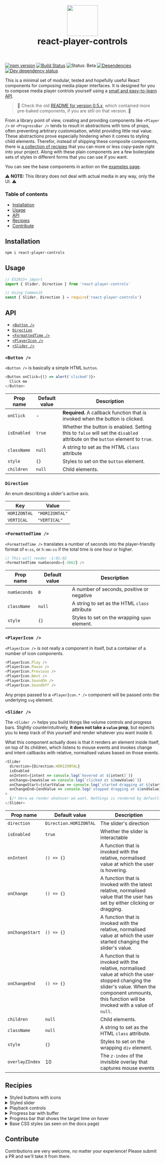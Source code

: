 <h1 align="center">
  <img src="https://cdn.rawgit.com/alexanderwallin/react-player-controls/master/docs/img/logo-icon.svg" width="100" height="100" />
  <br />
  react-player-controls
  <br />
  &nbsp;
</h1>

[![npm version](https://badge.fury.io/js/react-player-controls.svg)](https://badge.fury.io/js/react-player-controls)
[![Build Status](https://travis-ci.org/alexanderwallin/react-player-controls.svg?branch=master)](https://travis-ci.org/alexanderwallin/react-player-controls)
![Status: Beta](https://img.shields.io/badge/status-beta-yellow.svg)
[![Dependencies](https://img.shields.io/david/alexanderwallin/react-player-controls.svg?style=flat-square)](https://david-dm.org/alexanderwallin/react-player-controls)
[![Dev dependency status](https://david-dm.org/alexanderwallin/react-player-controls/dev-status.svg?style=flat-square)](https://david-dm.org/alexanderwallin/react-player-controls#info=devDependencies)

This is a minimal set of modular, tested and hopefully useful React components for composing media player interfaces. It is designed for you to compose media player controls yourself using a [small and easy-to-learn API](#api).

> 👴 Check the old [README for version 0.5.x](https://github.com/alexanderwallin/react-player-controls/blob/dd30d5f062f5606feb69e6a381a6490cf556e63b/README.md), which contained more pre-baked components, if you are still on that version. 👵

From a library point of view, creating and providing components like `<Player />` or `<ProgressBar />` tends to result in abstractions with tons of props, often preventing arbitrary customisation, whilst providing little real value. These abstractions prove especially hindering when it comes to styling child elements. Therefor, instead of shipping these composite components, there is [a collection of recipies](#recipies) that you can more or less copy-paste right into your project. Along with these plain components are a few boilerplate sets of styles in different forms that you can use if you want.

You can see the base components in action on the [examples page](https://alexanderwallin.github.io/react-player-controls).

⚠️  **NOTE:** This library does not deal with actual media in any way, only the UI. ⚠️

### Table of contents

* [Installation](#installation)
* [Usage](#usage)
* [API](#api)
* [Recipies](#recipies)
* [Contribute](#contribute)


## Installation

```sh
npm i react-player-controls
```

## Usage

```js
// ES2015+ import
import { Slider, Direction } from 'react-player-controls'

// Using CommonJS
const { Slider, Direction } = require('react-player-controls')
```

## API

* [`<Button />`](#button-)
* [`Direction`](#direction)
* [`<FormattedTime />`](#formattedtime-)
* [`<PlayerIcon />`](#playericon-)
* [`<Slider />`](#slider-)

### `<Button />`

`<Button />` is basically a simple HTML `button`.

```js
<Button onClick={() => alert('clicked')}>
  Click me
</Button>
```

| Prop name | Default value | Description |
|-----------|---------------|-------------|
| `onClick` | - | **Required.** A callback function that is invoked when the button is clicked. |
| `isEnabled` | `true` | Whether the button is enabled. Setting this to `false` will set the `disabled` attribute on the `button` element to `true`. |
| `className` | `null` | A string to set as the HTML `class` attribute |
| `style` | `{}` | Styles to set on the `button` element. |
| `children` | `null` | Child elements. |

### `Direction`

An enum describing a slider's active axis.

| Key | Value |
|-----|-------|
| `HORIZONTAL` | `"HORIZONTAL"` |
| `VERTICAL` | `"VERTICAL"` |

### `<FormattedTime />`

`<FormattedTime />` translates a number of seconds into the player-friendly format of `m:ss`, or `h:mm:ss` if the total time is one hour or higher.

```js
// This will render -1:01:02
<FormattedTime numSeconds={-3662} />
```

| Prop name | Default value | Description |
|-----------|---------------|-------------|
| `numSeconds` | `0` | A number of seconds, positive or negative |
| `className` | `null` | A string to set as the HTML `class` attribute |
| `style` | `{}` | Styles to set on the wrapping `span` element. |

### `<PlayerIcon />`

`<PlayerIcon />` is not really a component in itself, but a container of a number of icon components.

```js
<PlayerIcon.Play />
<PlayerIcon.Pause />
<PlayerIcon.Previous />
<PlayerIcon.Next />
<PlayerIcon.SoundOn />
<PlayerIcon.SoundOff />
```

Any props passed to a `<PlayerIcon.* />` component will be passed onto the underlying `svg` element.

### `<Slider />`

The `<Slider />` helps you build things like volume controls and progress bars. Slightly counterintuitively, **it does not take a `value` prop**, but expects you to keep track of this yourself and render whatever you want inside it.

What this component actually does is that it renders an element inside itself, on top of its children, which listens to mouse events and invokes change and intent callbacks with relative, normalised values based on those events.

```js
<Slider
  direction={Direction.HORIZONTAL}
  isEnabled
  onIntent={intent => console.log(`hovered at ${intent}`)}
  onChange={newValue => console.log(`clicked at ${newValue}`)}
  onChangeStart={startValue => console.log(`started dragging at ${startValue}`)}
  onChangeEnd={endValue => console.log(`stopped dragging at ${endValue}`)}
>
  {/* Here we render whatever we want. Nothings is rendered by default. */}
</Slider>
```

| Prop name | Default value | Description |
|-----------|---------------|-------------|
| `direction` | `Direction.HORIZONTAL` | The slider's direction |
| `isEnabled` | `true` | Whether the slider is interactable |
| `onIntent` | `() => {}` | A function that is invoked with the relative, normalised value at which the user is hovering. |
| `onChange` | `() => {}` | A function that is invoked with the latest relative, normalised value that the user has set by either clicking or dragging. |
| `onChangeStart` | `() => {}` | A function that is invoked with the relative, normalised value at which the user started changing the slider's value. |
| `onChangeEnd` | `() => {}` | A function that is invoked with the relative, normalised value at which the user stopped changing the slider's value. When the component unmounts, this function will be invoked with a value of `null`. |
| `children` | `null` | Child elements. |
| `className` | `null` | A string to set as the HTML `class` attribute. |
| `style` | `{}` | Styles to set on the wrapping `div` element. |
| `overlayZIndex` | 10 | The `z-index` of the invisible overlay that captures mouse events |


## Recipies

<details>
<summary>Styled buttons with icons</summary>

```js
import { Button, PlayerIcon } from 'react-player-controls'

// A base component that has base styles applied to it
const PlayerButton = ({ style, children, ...props }) => (
  <Button
    style={{
      appearance: 'none',
      outline: 'none',
      border: 'none',
      borderRadius: 3,
      background: 'white',
      color: 'blue',
      '&:hover': {
        'color': 'lightblue',
      },
      ...style,
    }}
    {...props}
  >
    {children}
  </Button>
)

// Compose buttons with matching icons. Use whatever icon library
// you want. If you don't have any particular logic for each of the
// buttons, you might not need this abstraction.
const PlayButton = props => <Button {...props}><PlayerIcon.Play /></Button>
const PauseButton = props => <Button {...props}><PlayerIcon.Pause /></Button>
const PreviousButton = props => <Button {...props}><PlayerIcon.Previous /></Button>
const NextButton = props => <Button {...props}><PlayerIcon.Next /></Button>
```
</details>

<details>
<summary>Styled slider</summary>

```js
import { Direction, Slider } from 'react-player-controls'

const WHITE_SMOKE = '#eee'
const GRAY = '#878c88'
const GREEN = '#72d687'

// A colored bar that will represent the current value
const SliderBar = ({ direction, value, style }) => (
  <div
    style={Object.assign({}, {
      position: 'absolute',
      background: GRAY,
      borderRadius: 4,
    }, direction === Direction.HORIZONTAL ? {
      top: 0,
      bottom: 0,
      left: 0,
      width: `${value * 100}%`,
    } : {
      right: 0,
      bottom: 0,
      left: 0,
      height: `${value * 100}%`,
    }, style)}
  />
)

// A handle to indicate the current value
const SliderHandle = ({ direction, value, style }) => (
  <div
    style={Object.assign({}, {
      position: 'absolute',
      width: 16,
      height: 16,
      background: GREEN,
      borderRadius: '100%',
      transform: 'scale(1)',
      transition: 'transform 0.2s',
      '&:hover': {
        transform: 'scale(1.3)',
      }
    }, direction === Direction.HORIZONTAL ? {
      top: 0,
      left: `${value * 100}%`,
      marginTop: -4,
      marginLeft: -8,
    } : {
      left: 0,
      bottom: `${value * 100}%`,
      marginBottom: -8,
      marginLeft: -4,
    }, style)}
  />
)

// A composite progress bar component
const ProgressBar = ({ isEnabled, direction, value, ...props }) => (
  <Slider
    isEnabled={isEnabled}
    direction={direction}
    onChange={/* store value somehow */}
    style={{
      width: direction === Direction.HORIZONTAL ? 200 : 8,
      height: direction === Direction.HORIZONTAL ? 8 : 130,
      borderRadius: 4,
      background: WHITE_SMOKE,
      transition: direction === Direction.HORIZONTAL ? 'width 0.1s' : 'height 0.1s',
      cursor: isEnabled === true ? 'pointer' : 'default',
    }}
    {...props}
  >
    <SliderBar direction={direction} value={value} style={{ background: isEnabled ? GREEN : GRAY }} />
    <SliderHandle direction={direction} value={value} style={{ background: isEnabled ? GREEN : GRAY }} />
  </Slider>
)

// Now use <ProgressBar /> somewhere
<ProgressBar
  isEnabled
  direction={Direction.HORIZONTAL}
  value={currentTime / currentSong.duration}
  onChange={value => seek(value * currentSong.duration)}
/>
```
</details>

<details>
<summary>Playback controls</summary>

```js
import { Button } from 'react-player-controls'
import Icon from 'some-icon-library'

const PlaybackControls = ({
  isPlaying,
  onPlaybackChange,
  hasPrevious,
  onPrevious,
  hasNext,
  onNext,
}) => (
  <div>
    <Button disabled={hasPrevious === false} onClick={onPrevious}>
      <Icon.Previous />
    </Button>

    <Button onClick={() => onPlaybackChange(!isPlaying)}>
      {isPlaying ? <Icon.Pause /> : <Icon.Play />}
    </Button>

    <Button disabled={hasNext === false} onClick={onNext}>
      <Icon.Next />
    </Button>
  </div>
)

// Use PlaybackControls in a player context
<PlaybackControls
  isPlaying={player.isPlaying}
  onPlaybackChange={isPlaying => player.setIsPlaying(isPlaying)}
  hasPrevious={songs.indexOf(currentSong) > 0}
  hasNext={songs.indexOf(currentSong) < songs.length - 1}
  onPrevious={player.setSong(songs[songs.indexOf(currentSong) - 1])}
  onNext={player.setSong(songs[songs.indexOf(currentSong) + 1])}
/>
```
</details>

<details>
<summary>Progress bar with buffer</summary>

```js
import { Direction, Slider } from 'react-player-controls'

const Bar = ({ style, children, ...props }) => (
  <div
    style={{
      height: 6,
      width: '100%',
      ...style,
    }}
  >
    {children}
  </div>
)

const ProgressBarWithBuffer = ({
  amountBuffered,
  ...props,
}) => (
  <Slider
    direction={Direction.HORIZONTAL}
    {...props}
  >
    {/* Background bar */}
    <Bar style={{ background: 'gray', width: '100%' }} />

    {/* Buffer bar */}
    <Bar style={{ background: 'silver', width: `${amountBuffered * 100}%` }} />

    {/* Playtime bar */}
    <Bar style={{ background: 'blue', width: `${100 * currentTime / duration}%` }} />
  </Slider>
)

// Use buffer bar somewhere
<ProgressBarWithBuffer
  amountBuffered={secondsBuffered / duration}
  {/* callback props etc */}
/>
```
</details>

<details>
<summary>Progress bar that shows the target time on hover</summary>

```js
import { Direction, FormattedTime, Slider } from 'react-player-controls'

// Create a basic bar that represents time
const TimeBar = ({ children }) => (
  <div
    style={{
      height: 6,
      width: '100%',
      background: 'gray',
    }}
  >
    {children}
  </div>
)

// Create a tooltip that will show the time
const TimeTooltip = ({ numSeconds, style = {} }) => (
  <div
    style={{
      display: 'inline-block',
      position: 'absolute',
      bottom: '100%',
      transform: 'translateX(-50%)',
      padding: 8,
      borderRadius: 3,
      background: 'darkblue',
      color: 'white',
      fontSize: 12,
      fontWeight: 'bold',
      lineHeight: 16,
      textAlign: 'center',
      ...style,
    }}
  >
    <FormattedTime numSeconds={numSeconds} />
  </div>
)

// Create a component to keep track of user interactions
class BarWithTimeOnHover extends React.Component {
  static propTypes = {
    duration: PropTypes.number.isRequired,
  }

  constructor(props) {
    super(props)

    this.state = {
      // This will be a normalised value between 0 and 1,
      // or null when not hovered
      hoverValue: null,
    }

    this.handleIntent = this.handleIntent.bind(this)
    this.handleMouseLeave = this.handleMouseLeave.bind(this)
  }

  handleIntent(value) {
    this.setState({
      hoverValue: value,
    })
  }

  handleMouseLeave() {
    this.setState({
      hoverValue: null,
    })
  }

  render() {
    const { duration } = this.props
    const { hoverValue } = this.state

    return (
      <Slider
        direction={Direction.HORIZONTAL}
        style={{
          position: 'relative',
        }}
        onIntent={this.handleIntent}
        onMouseLeave={this.handleMouseLeave}
      >
        <TimeBar />

        {hoverValue !== null && (
          <TimeTooltip
            numSeconds={hoverValue * duration}
            style={{
              left: `${hoverValue * 100}%`,
            }}
          />
        )}
      </Slider>
    )
  }
}

// Let's use it somewhere
<BarWithTimeOnHover duration={video.duration} />
```
</details>

<details>
<summary>Base CSS styles (as seen on the docs page)</summary>

```css
/* Root slider component */
.slider {
  position: relative;
}

.slider.is-horizontal {
  width: 200px;
  height: 8px;
}

.slider.is-vertical {
  width: 8px;
  height: 200px;
}

/* Bars – can be progress. value, buffer or whatever */
.bar {
  position: absolute;
  border-radius: 50%;
}

.bar.is-background {
  background: #878c88;
}

.bar.is-value {
  background: #72d687;
}

.bar.is-horizontal {
  top: 0;
  bottom: 0;
  left: 0;
  /* width: set dynamically in js */;
  height: 100%;
}

.bar.is-vertical {
  right: 0;
  bottom: 0;
  left: 0;
  width: 100%;
  /* height: set dynamically in js */;
}

/* Slider handle */
.handle {
  position: absolute;
  width: 16px;
  height: 16px;
  background: 'green';
  border-radius: 50%;
  transform: scale(1);
  transition: transform 0.2s;
}

.handle:hover {
  transform: scale(1.3);
}

.handle.is-horizontal {
  top: 0;
  /* left: set dynamically in js to x %; */
  margin-top: -4px;
  margin-left: -8px;
}

.handle.is-vertical {
  left: 0;
  /* bottom: set dynamically in js to x %; */
  margin-bottom: -8px;
  margin-left: -4px;
}
```
</details>


## Contribute

Contributions are very welcome, no matter your experience! Please submit a PR and we'll take it from there.
